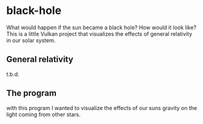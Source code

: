 # black-hole
What would happen if the sun became a black hole? How would it look like? This is a little Vulkan project that visualizes the effects of general relativity in our solar system.

## General relativity

t.b.d.

## The program

with this program I wanted to visualize the effects of our suns gravity on the light coming from other stars.

